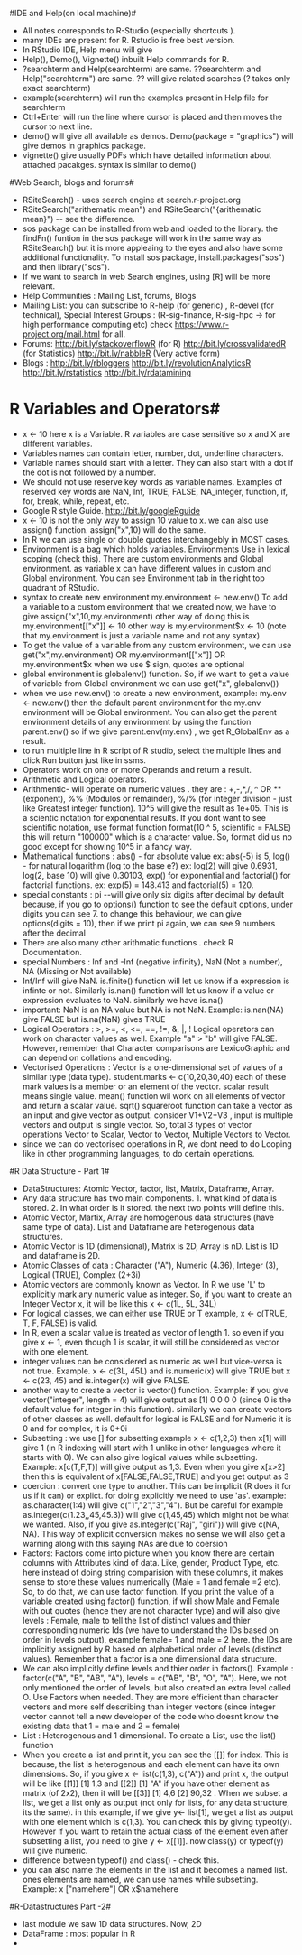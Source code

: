 #IDE and Help(on local machine)#
* All notes corresponds to R-Studio (especially shortcuts ).
* many IDEs are present for R. Rstudio is free best version.
* In RStudio IDE, Help menu will give 
* Help(), Demo(), Vignette() inbuilt Help commands for R.
* ?searchterm and Help(searchterm) are same. ??searchterm and Help("searchterm") are same. ?? will give related searches (? takes only exact searchterm)
* example(searchterm) will run the examples present in Help file for searchterm
* Ctrl+Enter will run the line where cursor is placed and then moves the cursor to next line.
* demo() will give all available as demos. Demo(package = "graphics") will give demos in graphics package.
* vignette() give usually PDFs which have detailed information about attached pacakges. syntax is similar to demo()

#Web Search, blogs and forums#
* RSiteSearch() - uses search engine at search.r-project.org
* RSiteSearch("arithematic mean") and RSiteSearch("{arithematic mean}") -- see the difference. 
* sos package can be installed from web and loaded to the library. the findFn() funtion in the sos package will work in the same way as RSiteSearch() but it is more appleaing to the eyes and also have some additional functionality. To install sos package, install.packages("sos") and then library("sos").
* If we want to search in web Search engines, using [R] will be more relevant.
* Help Communities : Mailing List, forums, Blogs
* Mailing List: you can subscribe to R-help (for generic) , R-devel (for technical), Special Interest Groups : (R-sig-finance, R-sig-hpc -> for high performance computing etc) check https://www.r-project.org/mail.html for all.
* Forums: http://bit.ly/stackoverflowR  (for R) http://bit.ly/crossvalidatedR (for Statistics) http://bit.ly/nabbleR (Very active form)
* Blogs : http://bit.ly/rbloggers http://bit.ly/revolutionAnalyticsR http://bit.ly/rstatistics http://bit.ly/rdatamining

# R Variables and Operators#
* x <- 10 here x is a Variable. R variables are case sensitive so x and X are different variables.
* Variables names can contain letter, number, dot, underline characters.
* Variable names should start with a letter. They can also start with a dot if the dot is not followed by a number. 
* We should not use reserve key words as variable names. Examples of reserved key words are NaN, Inf, TRUE, FALSE, NA_integer, function, if, for, break, while, repeat, etc. 
* Google R style Guide. http://bit.ly/googleRguide
* x <- 10 is not the only way to assign 10 value to x. we can also use assign() function. assign("x",10) will do the same. 
* In R we can use single or double quotes interchangebly in MOST cases.
* Environment is a bag which holds variables. Environments Use in lexical scoping (check this). There are custom environments and Global environment. as variable x can have different values in custom and Global environment. You can see Environment tab in the right top quadrant of RStudio.
* syntax to create new environment my.environment <- new.env() To add a variable to a custom environment that we created now, we have to give assign("x",10,my.environment)  other way of doing this is my.environment[["x"]] <- 10 other way is my.environment$x <- 10 (note that my.environment is just a variable name and not any syntax)
* To get the value of a variable from any custom environment, we can use get("x",my.environment) OR my.environment[["x"]] OR my.environment$x when we use $ sign, quotes are optional
* global environment is globalenv() function. So, if we want to get a value of variable from Global environment we can use get("x", globalenv())
* when we use new.env() to create a new environment, example: my.env <- new.env() then the default parent environment for the my.env environment will be Global environment. You can also get the parent environment details of any environment by using the function parent.env() so if we give parent.env(my.env) , we get R_GlobalEnv as a result.
* to run multiple line in R script of R studio, select the multiple lines and click Run button just like in ssms.
* Operators work on one or more Operands and return a result. 
* Arithmetic and Logical operators. 
* Arithmentic- will operate on numeric values . they are : +,-,*,/, ^ OR ** (exponent), %% (Modulos or remainder), %/% (for integer division - just like Greatest integer function). 10^5 will give the result as 1e+05. This is a scientic notation for exponential results. If you dont want to see scientific notation, use format function format(10 ^ 5, scientific = FALSE) this will return "100000" which is a character value. So, format did us no good except for showing 10^5 in a fancy way.
* Mathematical functions : abs() - for absolute value ex: abs(-5) is  5, log() - for natural logarithm (log to the base e?) ex: log(2) will give 0.6931, log(2, base 10) will give 0.30103, exp() for exponential and factorial() for factorial functions. ex: exp(5) = 148.413 and factorial(5) = 120.
* special constants : pi --will give only six digits after decimal by default because, if you go to options() function to see the default options, under digits you can see 7. to change this behaviour, we can give options(digits = 10), then if we print pi again, we can see 9 numbers after the decimal
* There are also many other arithmatic functions . check R Documentation.
* special Numbers : Inf and -Inf (negative infinity), NaN (Not a number), NA (Missing or Not available)
* Inf/Inf will give NaN. is.finite() function will let us know if a expression is infinte or not. Similarly is.nan() function will let us know if a value or expression evaluates to NaN. similarly we have is.na()
* important: NaN is an NA value but NA is not NaN. Example: is.nan(NA) give FALSE but is.na(NaN) gives TRUE
* Logical Operators : >, >=, <, <=, ==, !=, &, |, ! Logical operators can work on character values as well. Example "a" > "b" will give FALSE. However, remember that Character comparisons are LexicoGraphic and can depend on collations and encoding. 
* Vectorised Operations : Vector is a one-dimensional set of values of a similar type (data type). student.marks <- c(10,20,30,40) each of these mark values is a member or an element of the vector. scalar result means single value. mean() function wil work on all elements of vector and return a scalar value. sqrt() squareroot function can take a vector as an input and give vector as output. consider V1+V2+V3 , input is multiple vectors and output is single vector. So, total 3 types of vector operations Vector to Scalar, Vector to Vector, Multiple Vectors to Vector. 
* since we can do vectorised operations in R, we dont need to do Looping like in other programming languages, to do certain operations. 

#R Data Structure - Part 1#
* DataStructures: Atomic Vector, factor, list, Matrix, Dataframe, Array.
* Any data structure has two main components. 1. what kind of data is stored. 2. In what order is it stored. the next two points will define this.
* Atomic Vector, Martix, Array are homogenous data structures (have same type of data). List and Dataframe are heterogenous data structures.
* Atomic Vector is 1D (dimensional), Matrix is 2D, Array is nD. List is 1D and dataframe is 2D.
* Atomic Classes of data : Character ("A"), Numeric (4.36), Integer (3), Logical (TRUE), Complex (2+3i)
* Atomic vectors are commonly known as Vector. In R we use 'L' to explicitly mark any numeric value as integer. So, if you want to create an Integer Vector x, it will be like this x <- c(1L, 5L, 34L)
* For logical classes, we can either use TRUE or T example, x <- c(TRUE, T, F, FALSE) is valid.
* In R, even a scalar value is treated as vector of length 1. so even if you give x <- 1, even though 1 is scalar, it will still be considered as vector with one element.
* integer values can be considered as numeric as well but vice-versa is not true. Example. x <- c(3L, 45L) and is.numeric(x) will give TRUE but x <- c(23, 45) and is.integer(x) will give FALSE. 
*  another way to create a vector is vector() function. Example: if you give vector("integer", length = 4) will give output as [1] 0 0 0 0 (since 0 is the default value for integer in this function). similarly we can create vectors of other classes as well. default for logical is FALSE and for Numeric it is 0 and for complex, it is 0+0i
*  Subsetting : we use [] for subsetting example x <- c(1,2,3) then x[1] will give 1 (in R indexing will start with 1 unlike in other languages where it starts with 0). We can also give logical values while subsetting. Example: x[c(T,F,T)] will give output as 1,3. Even when you give x[x>2] then this is equivalent of x[FALSE,FALSE,TRUE] and you get output as 3 
*  coercion : convert one type to another. This can be implicit (R does it for us if it can) or explict. for doing explicitly we need to use 'as'. example: as.character(1:4) will give c("1","2","3","4"). But be careful for example as.integer(c(1.23,,45,45.3)) will give c(1,45,45) which might not be what we wanted. Also, if you give as.integer(c("Raj", "giri")) will give c(NA, NA). This way of explicit conversion makes no sense we will also get a warning along with this saying NAs are due to coersion
*  Factors: Factors come into picture when you know there are certain columns with Attributes kind of data. Like, gender, Product Type, etc. here instead of doing string comparision with these columns, it makes sense to store these values numerically (Male = 1 and female =2 etc). So, to do that, we can use factor function. If you print the value of a variable created using factor() function, if will show Male and Female with out quotes (hence they are not character type) and will also give levels : Female, male to tell the list of distinct values and thier corresponding numeric Ids (we have to understand the IDs based on order in levels output), example female= 1 and male = 2 here. the IDs are implicitly assigned by R based on alphabetical order of levels (distinct values). Remember that a factor is a one dimensional data structure.
*  We can also implicitly define levels and thier order in factors(). Example : factor(c("A", "B", "AB", "A"), levels = c("AB", "B", "O", "A"). Here, we not only mentioned the order of levels, but also created an extra level called O. Use Factors when needed. They are more efficient than character vectors and more self describing than integer vectors (since integer vector cannot tell a new developer of the code who doesnt know the existing data that 1 = male and 2 = female)
*  List : Heterogenous and 1 dimensional. To create a List, use the list() function
*  When you create a list and print it, you can see the [[]] for index. This is because, the list is heterogenous and each element can have its own dimensions. So, if you give x <- list(c(1,3), c("A"))  and print x, the output will be like [[1]] [1] 1,3 and [[2]] [1] "A" if you have other element as matrix (of 2x2), then it will be [[3]] [1] 4,6 [2] 90,32 . When we subset a list, we get a list only as output (not only for lists, for any data structure, its the same). in this example, if we give y<- list[1], we get a list as output with one element which is c(1,3). You can check this by giving typeof(y). However if you want to retain the actual class of the element even after subsetting a list, you need to give y <- x[[1]]. now class(y) or typeof(y) will give numeric.
*  difference between typeof() and class() - check this. 
*  you can also name the elements in the list and it becomes a named list. ones elements are named, we can use names while subsetting. Example: x ["namehere"] OR x$namehere

#R-Datastructures Part -2#
* last module we saw 1D data structures. Now, 2D
* DataFrame : most popular in R
* 


